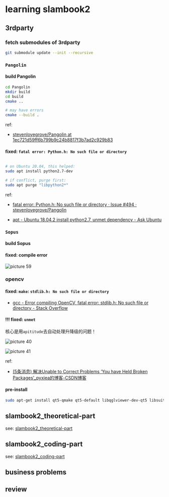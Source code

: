 # learning slambook2

## 3rdparty

### fetch submodules of 3rdparty

```sh
git submodule update --init --recursive
```

### `Pangolin`

#### build Pangolin

```sh
cd Pangolin
mkdir build
cd build
cmake ..

# may have errors
cmake --build .
```

ref:

- [stevenlovegrove/Pangolin at 1ec721d59ff6b799b9c24b8817f3b7ad2c929b83](https://github.com/stevenlovegrove/Pangolin/tree/1ec721d59ff6b799b9c24b8817f3b7ad2c929b83)

#### fixed: `fatal error: Python.h: No such file or directory`

```sh

# on Ubuntu 20.04, this helped:
sudo apt install python2.7-dev

# if conflict, purge first:
sudo apt purge "libpython2*"
```

ref:

- [fatal error: Python.h: No such file or directory · Issue #494 · stevenlovegrove/Pangolin](https://github.com/stevenlovegrove/Pangolin/issues/494)

- [apt - Ubuntu 18.04.2 install python2.7, unmet dependency - Ask Ubuntu](https://askubuntu.com/questions/1174213/ubuntu-18-04-2-install-python2-7-unmet-dependency)

### `Sopus`

#### build Sopus

#### fixed: compile error

![picture 59](https://mark-vue-oss.oss-cn-hangzhou.aliyuncs.com/slambook2_learning-1648521425098-067ba99e50c1fe29e7e52fae49a27f8ae51f48d5caa1484b35b76b9aeb08ef5b.png)  

### opencv

#### fixed: `make`: `stdlib.h: No such file or directory`

- [gcc - Error compiling OpenCV, fatal error: stdlib.h: No such file or directory - Stack Overflow](https://stackoverflow.com/questions/40262928/error-compiling-opencv-fatal-error-stdlib-h-no-such-file-or-directory)

#### !!! fixed: `unmet`

核心是用`apititude`去自动处理升降级的问题！

![picture 40](https://mark-vue-oss.oss-cn-hangzhou.aliyuncs.com/slambook2_learning-1650972485847-c2d01f7d6194b56e04bbc57dacc8ce4680bfda835f51224fe35e4016c76f90ee.png)  

![picture 41](https://mark-vue-oss.oss-cn-hangzhou.aliyuncs.com/slambook2_learning-1650972496813-47c055d381221b64ea905fd3e32ba0beca35ce719efbac20e6c39bdb4625c893.png)  

ref:

- [(5条消息) 解决Unable to Correct Problems ‘You have Held Broken Packages’_pyxiea的博客-CSDN博客](https://blog.csdn.net/xpy870663266/article/details/94742491)

#### pre-install

```sh
sudo apt-get install qt5-qmake qt5-default libqglviewer-dev-qt5 libsuitesparse-dev libcxsparse3 libcholmod3
```

## slambook2_theoretical-part

see: [slambook2_theoretical-part](slambook2_theoretical-part.md)

## slambook2_coding-part

see: [slambook2_coding-part](slambook2_coding-part.md)

## business problems

## review
